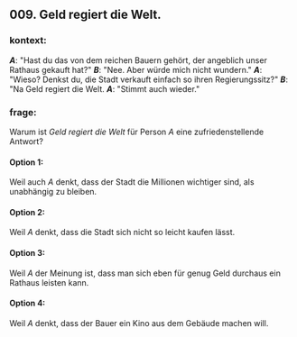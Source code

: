 ## 009. Geld regiert die Welt.
### kontext:
***A***: "Hast du das von dem reichen Bauern gehört, der angeblich unser Rathaus gekauft hat?" ***B***: "Nee. Aber würde mich nicht wundern." ***A***: "Wieso? Denkst du, die Stadt verkauft einfach so ihren Regierungssitz?" ***B***: "Na Geld regiert die Welt. ***A***: "Stimmt auch wieder."
### frage:
 Warum ist *Geld regiert die Welt* für Person *A* eine zufriedenstellende Antwort?
#### Option 1:
Weil auch *A* denkt, dass  der Stadt die Millionen wichtiger sind, als unabhängig zu bleiben.
#### Option 2:
Weil *A* denkt, dass die Stadt sich nicht so leicht kaufen lässt.
#### Option 3:
Weil *A* der Meinung ist, dass man sich eben für genug Geld durchaus ein Rathaus leisten kann.
#### Option 4:
Weil *A* denkt, dass der Bauer ein Kino aus dem Gebäude machen will.